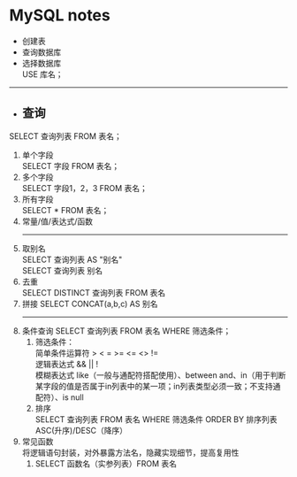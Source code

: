 # MySQL notes
* 创建表<br>
* 查询数据库<br>
* 选择数据库<br>
  USE 库名；
***********
* ## 查询<br>
SELECT 查询列表 FROM 表名；<br>
1. 单个字段<br>
   SELECT 字段 FROM 表名；<br>
2. 多个字段<br>
   SELECT 字段1，2，3 FROM 表名；<br>
3. 所有字段<br>
   SELECT * FROM 表名；<br>
4. 常量/值/表达式/函数
   ***
5. 取别名<br>
   SELECT 查询列表 AS "别名"<br>
    SELECT 查询列表 别名<br>
6. 去重<br>
   SELECT DISTINCT 查询列表 FROM 表名<br>
7. 拼接
   SELECT CONCAT(a,b,c) AS 别名
   ***
8. 条件查询
   SELECT 查询列表 FROM 表名 WHERE 筛选条件；<br> 
   1. 筛选条件：<br> 
   简单条件运算符 > < = >= <= <> !=<br> 
   逻辑表达式 && || !<br> 
   模糊表达式 like（一般与通配符搭配使用）、between and、in（用于判断某字段的值是否属于in列表中的某一项；in列表类型必须一致；不支持通配符）、is null
   2. 排序<br>
   SELECT 查询列表 FROM 表名 WHERE 筛选条件 ORDER BY 排序列表 ASC(升序)/DESC（降序）
9. 常见函数<br>
    将逻辑语句封装，对外暴露方法名，隐藏实现细节，提高复用性
    1. SELECT 函数名（实参列表）FROM 表名
